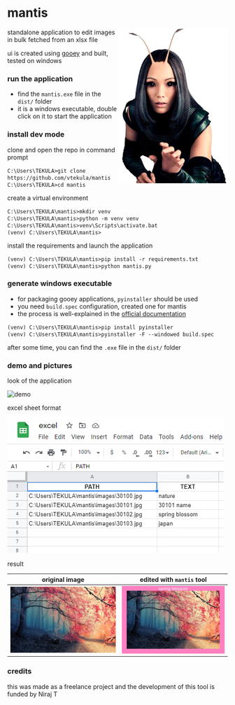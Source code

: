 # mantis
<img src="assets/mantis.png" width="250" align="right">

standalone application to edit images in bulk fetched from an xlsx file

ui is created using [gooey](https://github.com/chriskiehl/Gooey) and built, tested on windows

### run the application

- find the `mantis.exe` file in the `dist/` folder
- it is a windows executable, double click on it to start the application

### install dev mode

clone and open the repo in command prompt
```
C:\Users\TEKULA>git clone https://github.com/vtekula/mantis
C:\Users\TEKULA>cd mantis
```

create a virtual environment
```
C:\Users\TEKULA\mantis>mkdir venv
C:\Users\TEKULA\mantis>python -m venv venv
C:\Users\TEKULA\mantis>venv\Scripts\activate.bat
(venv) C:\Users\TEKULA\mantis>
```

install the requirements and launch the application
```
(venv) C:\Users\TEKULA\mantis>pip install -r requirements.txt
(venv) C:\Users\TEKULA\mantis>python mantis.py
```

### generate windows executable

- for packaging gooey applications, `pyinstaller` should be used
- you need `build.spec` configuration, created one for mantis
- the process is well-explained in the [official documentation](https://github.com/chriskiehl/Gooey/blob/master/docs/packaging/Packaging-Gooey.md)
```
(venv) C:\Users\TEKULA\mantis>pip install pyinstaller
(venv) C:\Users\TEKULA\mantis>pyinstaller -F --windowed build.spec
```

after some time, you can find the `.exe` file in the `dist/` folder

### demo and pictures

look of the application

![demo](./assets/demo.gif)

excel sheet format

![snip](./assets/snip.png)

result

| original image | edited with `mantis` tool |
| --- | --- |
| ![30102](./images/30102.jpg) | ![30102](./output/30102%20output.jpg) |

### credits

this was made as a freelance project and the development of this tool is funded by Niraj T
